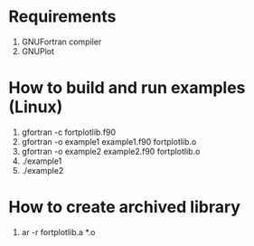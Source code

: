 # Requirements
1. GNUFortran compiler
2. GNUPlot

# How to build and run examples (Linux)
1. gfortran -c fortplotlib.f90
2. gfortran -o example1 example1.f90 fortplotlib.o
3. gfortran -o example2 example2.f90 fortplotlib.o
4. ./example1
5. ./example2

# How to create archived library
1. ar -r fortplotlib.a *.o
